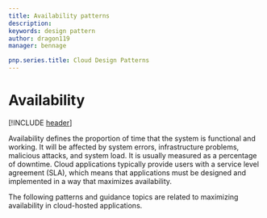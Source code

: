 ```yaml
---
title: Availability patterns
description: 
keywords: design pattern
author: dragon119
manager: bennage

pnp.series.title: Cloud Design Patterns
---
```


# Availability

[!INCLUDE [header](../_includes/header.md)]

Availability defines the proportion of time that the system is functional and working. It will be affected by system errors, infrastructure problems, malicious attacks, and system load. It is usually measured as a percentage of downtime. Cloud applications typically provide users with a service level agreement (SLA), which means that applications must be designed and implemented in a way that maximizes availability.

The following patterns and guidance topics are related to maximizing availability in cloud-hosted applications.